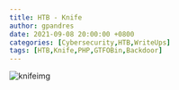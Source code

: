 ```yaml
---
title: HTB - Knife
author: gpandres
date: 2021-09-08 20:00:00 +0800
categories: [Cybersecurity,HTB,WriteUps]
tags: [HTB,Knife,PHP,GTFOBin,Backdoor]
---
```




![knifeimg](https://gpandres.github.io/assets/img/posts/knife.jpeg)



